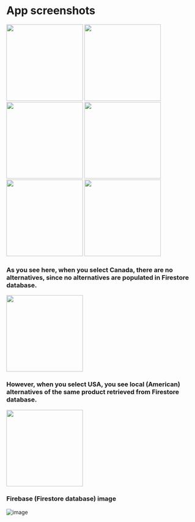 # App screenshots
<img src="https://github.com/MobinAkhter/notjusthack/assets/55329336/97c61d7f-7642-49ce-bed0-bcc599044598" width="200">

<img src="https://github.com/MobinAkhter/notjusthack/assets/55329336/5b0617fd-3fc9-4cd0-8bad-78a77b51a5f0" width="200">

<img src="https://github.com/MobinAkhter/notjusthack/assets/55329336/a2bc5fad-3b6c-4aee-b461-f9bf24d30a0e" width="200">

<img src="https://github.com/MobinAkhter/notjusthack/assets/55329336/90d36785-afe6-4d8d-b28f-73b4a9b57211" width="200">

<img src="https://github.com/MobinAkhter/notjusthack/assets/55329336/8d8e7665-f33d-4024-81bb-e3e550bbd251" width="200">

<img src="https://github.com/MobinAkhter/notjusthack/assets/55329336/1b432ad0-a464-48d8-844b-4fe107383fd1" width="200">

### As you see here, when you select Canada, there are no alternatives, since no alternatives are populated in Firestore database.
<img src="https://github.com/MobinAkhter/notjusthack/assets/55329336/15ada9c6-c1de-408c-87a5-c5ef3d3b0c7f" width="200">

### However, when you select USA, you see local (American) alternatives of the same product retrieved from Firestore database.
<img src="https://github.com/MobinAkhter/notjusthack/assets/55329336/3ad396c0-9459-4ac5-aec8-edd8a3d72678" width="200">

### Firebase (Firestore database) image
![image](https://github.com/MobinAkhter/notjusthack/assets/55329336/cb431c14-2fef-48a7-99a2-0604d9dc7b21)
